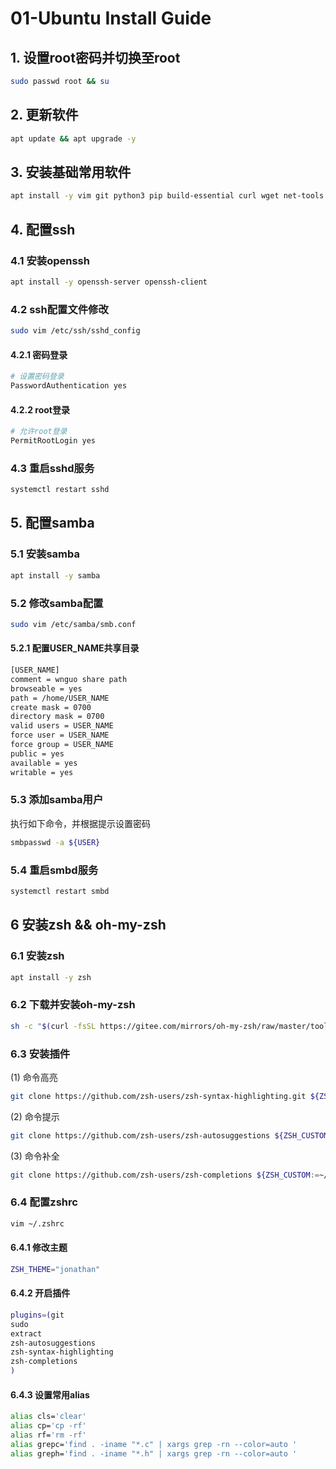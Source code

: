# 01-Ubuntu Install Guide

## 1. 设置root密码并切换至root
```bash
sudo passwd root && su
```

## 2. 更新软件
```bash
apt update && apt upgrade -y 
```

## 3. 安装基础常用软件
```bash
apt install -y vim git python3 pip build-essential curl wget net-tools iputils-ping
```

## 4. 配置ssh
### 4.1 安装openssh
```bash
apt install -y openssh-server openssh-client
```
### 4.2 ssh配置文件修改
```bash
sudo vim /etc/ssh/sshd_config
```
#### 4.2.1 密码登录
```bash
# 设置密码登录
PasswordAuthentication yes
```
#### 4.2.2 root登录
```bash
# 允许root登录
PermitRootLogin yes
```
### 4.3 重启sshd服务
```bash
systemctl restart sshd
```

## 5. 配置samba
### 5.1 安装samba
```bash
apt install -y samba
```
### 5.2 修改samba配置
```bash
sudo vim /etc/samba/smb.conf
```
#### 5.2.1 配置USER_NAME共享目录
```bash
[USER_NAME]
comment = wnguo share path
browseable = yes
path = /home/USER_NAME
create mask = 0700
directory mask = 0700
valid users = USER_NAME
force user = USER_NAME
force group = USER_NAME
public = yes
available = yes
writable = yes
```
### 5.3 添加samba用户
执行如下命令，并根据提示设置密码
```bash
smbpasswd -a ${USER}
```
### 5.4 重启smbd服务
```bash
systemctl restart smbd
```

## 6 安装zsh && oh-my-zsh
### 6.1 安装zsh
```bash
apt install -y zsh
```
### 6.2 下载并安装oh-my-zsh
```bash
sh -c "$(curl -fsSL https://gitee.com/mirrors/oh-my-zsh/raw/master/tools/install.sh)"
```
### 6.3 安装插件
(1) 命令高亮
```bash
git clone https://github.com/zsh-users/zsh-syntax-highlighting.git ${ZSH_CUSTOM:-~/.oh-my-zsh/custom}/plugins/zsh-syntax-highlighting
```
(2) 命令提示
```bash
git clone https://github.com/zsh-users/zsh-autosuggestions ${ZSH_CUSTOM:-~/.oh-my-zsh/custom}/plugins/zsh-autosuggestions
```
(3) 命令补全
```bash
git clone https://github.com/zsh-users/zsh-completions ${ZSH_CUSTOM:=~/.oh-my-zsh/custom}/plugins/zsh-completions
```
### 6.4 配置zshrc
```bash
vim ~/.zshrc
```
#### 6.4.1 修改主题
```bash
ZSH_THEME="jonathan"
```
#### 6.4.2 开启插件
```bash
plugins=(git 
sudo 
extract 
zsh-autosuggestions 
zsh-syntax-highlighting
zsh-completions
)
```
#### 6.4.3 设置常用alias
```bash
alias cls='clear'
alias cp='cp -rf'
alias rf='rm -rf'
alias grepc='find . -iname "*.c" | xargs grep -rn --color=auto '
alias greph='find . -iname "*.h" | xargs grep -rn --color=auto '
```
